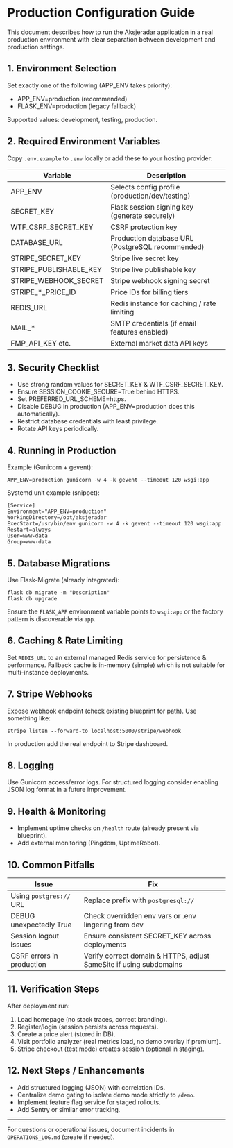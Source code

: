# Production Configuration Guide

This document describes how to run the Aksjeradar application in a real production environment with clear separation between development and production settings.

## 1. Environment Selection

Set exactly one of the following (APP_ENV takes priority):

- APP_ENV=production (recommended) 
- FLASK_ENV=production (legacy fallback)

Supported values: development, testing, production.

## 2. Required Environment Variables
Copy `.env.example` to `.env` locally or add these to your hosting provider:

| Variable | Description |
|----------|-------------|
| APP_ENV | Selects config profile (production/dev/testing) |
| SECRET_KEY | Flask session signing key (generate securely) |
| WTF_CSRF_SECRET_KEY | CSRF protection key |
| DATABASE_URL | Production database URL (PostgreSQL recommended) |
| STRIPE_SECRET_KEY | Stripe live secret key |
| STRIPE_PUBLISHABLE_KEY | Stripe live publishable key |
| STRIPE_WEBHOOK_SECRET | Stripe webhook signing secret |
| STRIPE_*_PRICE_ID | Price IDs for billing tiers |
| REDIS_URL | Redis instance for caching / rate limiting |
| MAIL_* | SMTP credentials (if email features enabled) |
| FMP_API_KEY etc. | External market data API keys |

## 3. Security Checklist

- Use strong random values for SECRET_KEY & WTF_CSRF_SECRET_KEY.
- Ensure SESSION_COOKIE_SECURE=True behind HTTPS.
- Set PREFERRED_URL_SCHEME=https.
- Disable DEBUG in production (APP_ENV=production does this automatically).
- Restrict database credentials with least privilege.
- Rotate API keys periodically.

## 4. Running in Production

Example (Gunicorn + gevent):
```
APP_ENV=production gunicorn -w 4 -k gevent --timeout 120 wsgi:app
```

Systemd unit example (snippet):
```
[Service]
Environment="APP_ENV=production"
WorkingDirectory=/opt/aksjeradar
ExecStart=/usr/bin/env gunicorn -w 4 -k gevent --timeout 120 wsgi:app
Restart=always
User=www-data
Group=www-data
```

## 5. Database Migrations

Use Flask-Migrate (already integrated):
```
flask db migrate -m "Description"
flask db upgrade
```
Ensure the `FLASK_APP` environment variable points to `wsgi:app` or the factory pattern is discoverable via `app`.

## 6. Caching & Rate Limiting

Set `REDIS_URL` to an external managed Redis service for persistence & performance.
Fallback cache is in-memory (simple) which is not suitable for multi-instance deployments.

## 7. Stripe Webhooks

Expose webhook endpoint (check existing blueprint for path). Use something like:
```
stripe listen --forward-to localhost:5000/stripe/webhook
```
In production add the real endpoint to Stripe dashboard.

## 8. Logging

Use Gunicorn access/error logs. For structured logging consider enabling JSON log format in a future improvement.

## 9. Health & Monitoring

- Implement uptime checks on `/health` route (already present via blueprint). 
- Add external monitoring (Pingdom, UptimeRobot).

## 10. Common Pitfalls

| Issue | Fix |
|-------|-----|
| Using `postgres://` URL | Replace prefix with `postgresql://` |
| DEBUG unexpectedly True | Check overridden env vars or .env lingering from dev |
| Session logout issues | Ensure consistent SECRET_KEY across deployments |
| CSRF errors in production | Verify correct domain & HTTPS, adjust SameSite if using subdomains |

## 11. Verification Steps

After deployment run:
1. Load homepage (no stack traces, correct branding).
2. Register/login (session persists across requests).
3. Create a price alert (stored in DB).
4. Visit portfolio analyzer (real metrics load, no demo overlay if premium).
5. Stripe checkout (test mode) creates session (optional in staging).

## 12. Next Steps / Enhancements

- Add structured logging (JSON) with correlation IDs.
- Centralize demo gating to isolate demo mode strictly to `/demo`.
- Implement feature flag service for staged rollouts.
- Add Sentry or similar error tracking.

---

For questions or operational issues, document incidents in `OPERATIONS_LOG.md` (create if needed).
